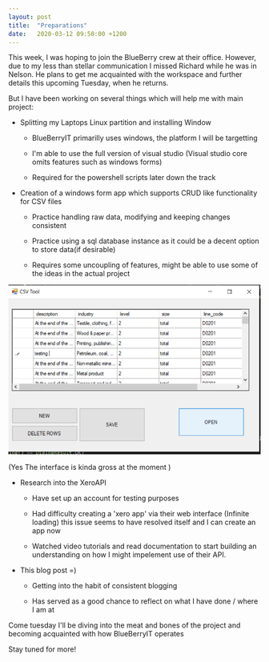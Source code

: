 ```yaml
---
layout: post
title:  "Preparations"
date:   2020-03-12 09:50:00 +1200
---
```

This week,
I was hoping to join the BlueBerry crew at their office. 
However, due to my less than stellar communication I missed Richard while he was in Nelson.
He plans to get me acquainted with the workspace and further details this upcoming Tuesday, when he returns.

But I have been working on several things which will help me with main project: 

* Splitting my Laptops Linux partition and installing Window 


    * BlueBerryIT primarilly uses windows, the platform I will be targetting
    
    * I'm able to use the full version of visual studio (Visual studio core omits features such as windows forms)
    
    * Required for the powershell scripts later down the track


* Creation of a windows form app which supports CRUD like functionality for CSV files


    * Practice handling raw data, modifying and keeping changes consistent 
    
    * Practice using a sql database instance as it could be a decent option to store data(if desirable)
    
    * Requires some uncoupling of features, might be able to use some of the ideas in the actual project
    
![CSV tool screenshot](https://raw.githubusercontent.com/bjrowedev/projectjournal/master/assets/csvtool.PNG)


(Yes The interface is kinda gross at the moment )


* Research into the XeroAPI 


    * Have set up an account for testing purposes
    
    * Had difficulty creating a 'xero app' via their web interface (Infinite loading) this issue seems to have resolved itself 
      and I can create an app now
      
    * Watched video tutorials and read documentation to start building an understanding on how I might impelement use of their API.
    
    
 * This blog post =) 
 
 
    * Getting into the habit of consistent blogging
    
    * Has served as a good chance to reflect on what I have done / where I am at 
    
    

Come tuesday I'll be diving into the meat and bones of the project and becoming acquainted with how BlueBerryIT operates

Stay tuned for more!
